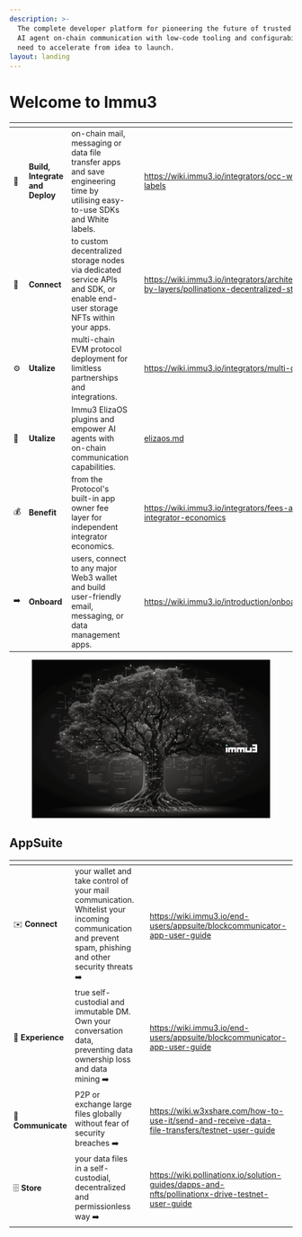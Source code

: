 ```yaml
---
description: >-
  The complete developer platform for pioneering the future of trusted human or
  AI agent on-chain communication with low-code tooling and configurability you
  need to accelerate from idea to launch.
layout: landing
---
```


# Welcome to Immu3

<table data-view="cards"><thead><tr><th></th><th></th><th></th><th data-hidden></th><th data-hidden data-card-target data-type="content-ref"></th><th data-hidden data-card-cover data-type="files"></th></tr></thead><tbody><tr><td>🔧</td><td><strong>Build, Integrate and Deploy</strong></td><td>on-chain mail, messaging or data file transfer apps and save engineering time by utilising easy-to-use SDKs and White labels.</td><td></td><td><a href="https://wiki.immu3.io/integrators/occ-white-labels">https://wiki.immu3.io/integrators/occ-white-labels</a></td><td></td></tr><tr><td>🤝</td><td><strong>Connect</strong></td><td>to custom decentralized storage nodes via dedicated service APIs and SDK, or enable end-user storage NFTs within your apps.</td><td></td><td><a href="https://wiki.immu3.io/integrators/architecture-by-layers/pollinationx-decentralized-storage">https://wiki.immu3.io/integrators/architecture-by-layers/pollinationx-decentralized-storage</a></td><td></td></tr><tr><td>⚙️</td><td><strong>Utalize</strong></td><td>multi-chain EVM protocol deployment for limitless partnerships and integrations.</td><td></td><td><a href="https://wiki.immu3.io/integrators/multi-chain">https://wiki.immu3.io/integrators/multi-chain</a></td><td></td></tr><tr><td>🚀</td><td><strong>Utalize</strong></td><td>Immu3 ElizaOS plugins and empower AI agents with on-chain communication capabilities.</td><td></td><td><a href="integrators/use-cases-and-integrations/elizaos.md">elizaos.md</a></td><td></td></tr><tr><td>💰</td><td><strong>Benefit</strong></td><td>from the Protocol's built-in app owner fee layer for independent integrator economics.</td><td></td><td><a href="https://wiki.immu3.io/integrators/fees-and-integrator-economics">https://wiki.immu3.io/integrators/fees-and-integrator-economics</a></td><td></td></tr><tr><td>➡️</td><td><strong>Onboard</strong></td><td>users, connect to any major Web3 wallet and build user-friendly email, messaging, or data management apps.</td><td></td><td><a href="https://wiki.immu3.io/introduction/onboard">https://wiki.immu3.io/introduction/onboard</a></td><td></td></tr></tbody></table>



<figure><img src=".gitbook/assets/immu3_bg_with_logo_v3_comp.png" alt=""><figcaption></figcaption></figure>

## AppSuite

<table data-view="cards"><thead><tr><th></th><th></th><th data-hidden></th><th data-hidden data-card-target data-type="content-ref"></th><th data-hidden data-type="content-ref"></th></tr></thead><tbody><tr><td>✉️ <strong>Connect</strong></td><td>your wallet and take control of your mail communication. Whitelist your incoming communication and prevent spam, phishing and other security threats ➡️</td><td></td><td><a href="https://wiki.immu3.io/end-users/appsuite/blockcommunicator-app-user-guide">https://wiki.immu3.io/end-users/appsuite/blockcommunicator-app-user-guide</a></td><td><a href="https://wiki.immu3.io/dapps-and-clients/email-and-messaging-app-user-guide">https://wiki.immu3.io/dapps-and-clients/email-and-messaging-app-user-guide</a></td></tr><tr><td>💬 <strong>Experience</strong></td><td>true self-custodial and immutable DM. Own your conversation data, preventing data ownership loss and data mining ➡️ </td><td></td><td><a href="https://wiki.immu3.io/end-users/appsuite/blockcommunicator-app-user-guide">https://wiki.immu3.io/end-users/appsuite/blockcommunicator-app-user-guide</a></td><td><a href="https://wiki.immu3.io/dapps-and-clients/email-and-messaging-app-user-guide">https://wiki.immu3.io/dapps-and-clients/email-and-messaging-app-user-guide</a></td></tr><tr><td>📁 <strong>Communicate</strong></td><td>P2P or exchange large files globally without fear of security breaches ➡️</td><td></td><td><a href="https://wiki.w3xshare.com/how-to-use-it/send-and-receive-data-file-transfers/testnet-user-guide">https://wiki.w3xshare.com/how-to-use-it/send-and-receive-data-file-transfers/testnet-user-guide</a></td><td></td></tr><tr><td>🗄️ <strong>Store</strong></td><td>your data files in a self-custodial, decentralized and permissionless way ➡️</td><td></td><td><a href="https://wiki.pollinationx.io/solution-guides/dapps-and-nfts/pollinationx-drive-testnet-user-guide">https://wiki.pollinationx.io/solution-guides/dapps-and-nfts/pollinationx-drive-testnet-user-guide</a></td><td></td></tr></tbody></table>
